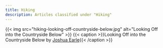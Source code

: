 ```yaml
---
title: Hiking
description: Articles classified under "Hiking"
---
```

{{< img src="hiking-looking-off-countryside-below.jpg" alt="Looking Off into the Countryside Below" >}}
{{< caption >}}Looking Off into the Countryside Below by [Joshua Earle](https://unsplash.com/photos/kpAXYoXSeuY){{< /caption >}}